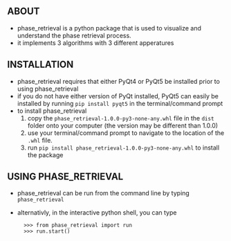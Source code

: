 ## ABOUT
- phase_retrieval is a python package that is used to visualize and understand the phase retrieval process.
- it implements 3 algorithms with 3 different apperatures

## INSTALLATION
- phase_retrieval requires that either PyQt4 or PyQt5 be installed prior to using phase_retrieval
- if you do not have either version of PyQt installed, PyQt5 can easily be installed by running `pip install pyqt5` in the terminal/command prompt
- to install phase_retrieval
  1. copy the `phase_retrieval-1.0.0-py3-none-any.whl` file in the `dist` folder onto your computer (the version may be different than 1.0.0)
  2. use your terminal/command prompt to navigate to the location of the `.whl` file.
  3. run `pip install phase_retrieval-1.0.0-py3-none-any.whl` to install the package
  
## USING PHASE_RETRIEVAL
- phase_retrieval can be run from the command line by typing `phase_retrieval`
- alternativly, in the interactive python shell, you can type

        >>> from phase_retrieval import run
        >>> run.start()
